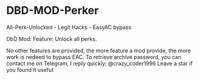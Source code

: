 # DBD-MOD-Perker
All-Perk-Unlocked - Legit Hacks - EasyAC bypass

DbD Mod:
Feature: Unlock all perks.

No other features are provided, the more feature a mod provide, the more work is nedeed to bypass EAC.
To retrieve archive password, you can contact me on Telegram, I reply quickly: @crazy_coder1996
Leave a star if you found it useful.

